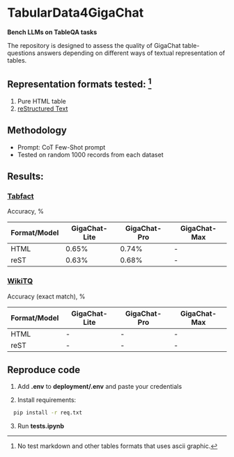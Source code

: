 # TabularData4GigaChat
**Bench LLMs on TableQA tasks**

The repository is designed to assess the quality of GigaChat table-questions answers depending on different ways of textual representation of tables.

## Representation formats tested: [^1]
1. Pure HTML table
2. [reStructured Text](https://sublime-and-sphinx-guide.readthedocs.io/en/latest/tables.html)
[^1]: No test markdown and other tables formats that uses ascii graphic.

## Methodology
- Prompt: CoT Few-Shot prompt
- Tested on random 1000 records from each dataset


## Results:
### [Tabfact](https://huggingface.co/datasets/ibm-research/tab_fact)
Accuracy, %

| Format/Model | GigaChat-Lite | GigaChat-Pro | GigaChat-Max |
|--------------|---------------|--------------|--------------|
| HTML         | 0.65%         | 0.74%        | -            |
| reST         | 0.63%         | 0.68%        | -            |

### [WikiTQ](https://huggingface.co/datasets/Stanford/wikitablequestions)
Accuracy (exact match), %

| Format/Model | GigaChat-Lite | GigaChat-Pro | GigaChat-Max |
|--------------|---------------|--------------|--------------|
| HTML         | -             | -            | -            |
| reST         | -             | -            | -            |


## Reproduce code
1. Add **.env** to **deployment/.env** and paste your credentials

2. Install requirements:
```bash
  pip install -r req.txt
```

3. Run **tests.ipynb**
